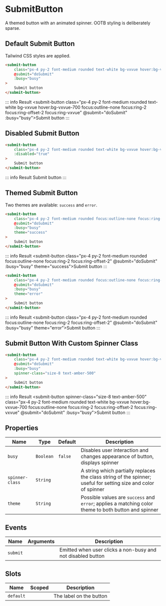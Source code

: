 <script setup>
    import SubmitButton from "../src/components/submit-button.vue"
    import { ref } from "vue"
    const busy = ref(false)
    const doSubmit = () => { busy.value = true; setTimeout(() => busy.value = false, 3000) }
</script>

# SubmitButton

A themed button with an animated spinner. OOTB styling is deliberately sparse.

## Default Submit Button
Tailwind CSS styles are applied.
```html
<submit-button
    class="px-4 py-2 font-medium rounded text-white bg-vxvue hover:bg-vxvue-700 focus:outline-none focus:ring-2 focus:ring-offset-2 focus:ring-vxvue"
    @submit="doSubmit"
    :busy="busy"
>
    Submit button
</submit-button>
```
::: info Result
<submit-button class="px-4 py-2 font-medium rounded text-white bg-vxvue hover:bg-vxvue-700 focus:outline-none focus:ring-2 focus:ring-offset-2 focus:ring-vxvue" @submit="doSubmit" :busy="busy">Submit button</submit-button>
:::

## Disabled Submit Button
```html
<submit-button
    class="px-4 py-2 font-medium rounded text-white bg-vxvue hover:bg-vxvue-700 focus:outline-none focus:ring-2 focus:ring-offset-2 focus:ring-vxvue"
    :disabled="true"
>
    Submit button
</submit-button>
```
::: info Result
<submit-button :disabled="true" class="px-4 py-2 font-medium rounded text-white bg-vxvue hover:bg-vxvue-700 focus:outline-none focus:ring-2 focus:ring-offset-2 focus:ring-vxvue">Submit button</submit-button>
:::
## Themed Submit Button
Two themes are available: `success` and `error`.

```html
<submit-button
    class="px-4 py-2 font-medium rounded focus:outline-none focus:ring-2 focus:ring-offset-2"
    @submit="doSubmit"
    :busy="busy"
    theme="success"
>
    Submit button
</submit-button>
```
::: info Result
<submit-button class="px-4 py-2 font-medium rounded focus:outline-none focus:ring-2 focus:ring-offset-2" @submit="doSubmit" :busy="busy" theme="success">Submit button</submit-button>
:::

```html
<submit-button
    class="px-4 py-2 font-medium rounded focus:outline-none focus:ring-2 focus:ring-offset-2"
    @submit="doSubmit"
    :busy="busy"
    theme="error"
>
    Submit button
</submit-button>
```
::: info Result
<submit-button class="px-4 py-2 font-medium rounded focus:outline-none focus:ring-2 focus:ring-offset-2" @submit="doSubmit" :busy="busy" theme="error">Submit button</submit-button>
:::

## Submit Button With Custom Spinner Class
```html
<submit-button
    class="px-4 py-2 font-medium rounded text-white bg-vxvue hover:bg-vxvue-700 focus:outline-none focus:ring-2 focus:ring-offset-2 focus:ring-vxvue"
    @submit="doSubmit"
    :busy="busy"
    spinner-class="size-8 text-amber-500"
>
    Submit button
</submit-button>
```
::: info Result
<submit-button spinner-class="size-8 text-amber-500" class="px-4 py-2 font-medium rounded text-white bg-vxvue hover:bg-vxvue-700 focus:outline-none focus:ring-2 focus:ring-offset-2 focus:ring-vxvue" @submit="doSubmit" :busy="busy">Submit button</submit-button>
:::

## Properties
| Name            | Type      | Default | Description                                                                                                     |
|-----------------|-----------|---------|-----------------------------------------------------------------------------------------------------------------|
| `busy`          | `Boolean` | `false` | Disables user interaction and changes appearance of button, displays spinner                                    |
| `spinner-class` | `String`  |         | A string which partially replaces the class string of the spinner; useful for setting size and color of spinner |
| `theme`         | `String`  |         | Possible values are `success` and `error`; applies a matching color theme to both button and spinner            |

## Events
| Name     | Arguments | Description                                                 |
|----------|-----------|-------------------------------------------------------------|
| `submit` |           | Emitted when user clicks a non-busy and not disabled button |

## Slots
| Name      | Scoped | Description             |
|-----------|--------|-------------------------|
| `default` |        | The label on the button |
